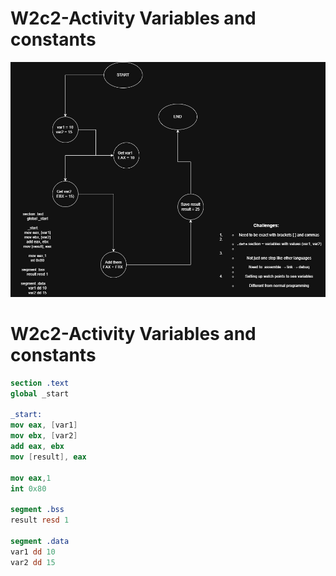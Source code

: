 # W2c2-Activity Variables and constants  
![ Flowchart](<W2c2-Activity Variables and constants.jpg>)


# W2c2-Activity Variables and constants  
```nasm
section .text
global _start

_start:
mov eax, [var1]
mov ebx, [var2]
add eax, ebx
mov [result], eax

mov eax,1
int 0x80

segment .bss
result resd 1

segment .data
var1 dd 10
var2 dd 15

